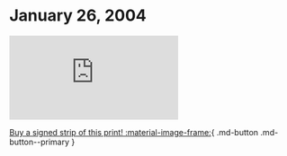 # January 26, 2004

![](https://www.achewood.com/comic.php?date=01262004)

[Buy a signed strip of this print! :material-image-frame:](https://achewood-holiday-pop-up.myshopify.com/products/strip#01262004){ .md-button .md-button--primary }
